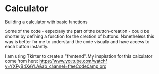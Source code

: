 # Calculator
Building a calculator with basic functions.

Some of the code - especially the part of the button-creation - could be shorter by defining a function for the creation of buttons. Nonetheless this way is better for
me to understand the code visually and have access to each button instantly.

I am using Tkinter to create a "frontend". My inspiration for this calculator come from here: https://www.youtube.com/watch?v=YXPyB4XeYLA&ab_channel=freeCodeCamp.org
